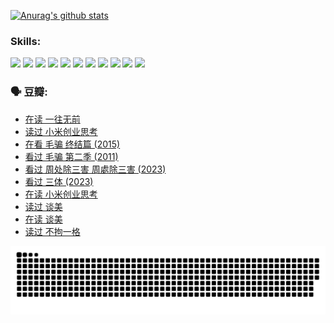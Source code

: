 
[![Anurag's github stats](https://github-readme-stats.vercel.app/api?username=w940853815)](https://github.com/anuraghazra/github-readme-stats)

### Skills:

<code><img height="32" src="https://cdn.jsdelivr.net/npm/simple-icons@v5/icons/python.svg"></code>
<code><img height="32" src="https://cdn.jsdelivr.net/npm/simple-icons@v5/icons/javascript.svg"></code>
<code><img height="32" src="https://cdn.jsdelivr.net/npm/simple-icons@v5/icons/django.svg"></code>
<code><img height="32" src="https://cdn.jsdelivr.net/npm/simple-icons@v5/icons/flask.svg"></code>
<code><img height="32" src="https://cdn.jsdelivr.net/npm/simple-icons@v5/icons/vuetify.svg"></code>
<code><img height="32" src="https://cdn.jsdelivr.net/npm/simple-icons@v5/icons/git.svg"></code>
<code><img height="32" src="https://cdn.jsdelivr.net/npm/simple-icons@v5/icons/docker.svg"></code>
<code><img height="32" src="https://cdn.jsdelivr.net/npm/simple-icons@v5/icons/postgresql.svg"></code>
<code><img height="32" src="https://cdn.jsdelivr.net/npm/simple-icons@v5/icons/elasticsearch.svg"></code>
<code><img height="32" src="https://cdn.jsdelivr.net/npm/simple-icons@v5/icons/macos.svg"></code>
<code><img height="32" src="https://cdn.jsdelivr.net/npm/simple-icons@v5/icons/linux.svg"></code>

### 🗣 豆瓣:

<!-- DOUBAN-ACTIVITIES:START -->
- [在读 一往无前](https://www.douban.com/people/136069238/status/4590507310/?_i=15112687)
- [读过 小米创业思考](https://www.douban.com/people/136069238/status/4590506983/?_i=15112687)
- [在看 毛骗 终结篇‎ (2015)](https://www.douban.com/people/136069238/status/4581971924/?_i=15112687)
- [看过 毛骗 第二季‎ (2011)](https://www.douban.com/people/136069238/status/4581971810/?_i=15112687)
- [看过 周处除三害 周處除三害‎ (2023)](https://www.douban.com/people/136069238/status/4575646701/?_i=15112687)
- [看过 三体‎ (2023)](https://www.douban.com/people/136069238/status/4574263039/?_i=15112687)
- [在读 小米创业思考](https://www.douban.com/people/136069238/status/4572047905/?_i=15112687)
- [读过 谈美](https://www.douban.com/people/136069238/status/4572047629/?_i=15112687)
- [在读 谈美](https://www.douban.com/people/136069238/status/4560861771/?_i=15112687)
- [读过 不拘一格](https://www.douban.com/people/136069238/status/4560861445/?_i=15112687)
<!-- DOUBAN-ACTIVITIES:END -->


![Snake animation](https://raw.githubusercontent.com/w940853815/w940853815/output/github-contribution-grid-snake.svg)

<!--
**w940853815/w940853815** is a ✨ _special_ ✨ repository because its `README.md` (this file) appears on your GitHub profile.

Here are some ideas to get you started:

- 🔭 I’m currently working on ...
- 🌱 I’m currently learning ...
- 👯 I’m looking to collaborate on ...
- 🤔 I’m looking for help with ...
- 💬 Ask me about ...
- 📫 How to reach me: ...
- 😄 Pronouns: ...
- ⚡ Fun fact: ...
-->
